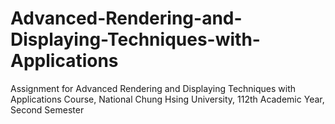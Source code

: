 # Advanced-Rendering-and-Displaying-Techniques-with-Applications
Assignment for Advanced Rendering and Displaying Techniques with Applications Course, National Chung Hsing University, 112th Academic Year, Second Semester
